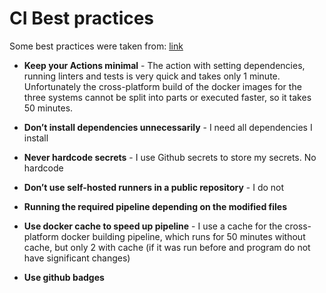 # CI Best practices

Some best practices were taken from: [link](https://www.datree.io/resources/github-actions-best-practices)

* **Keep your Actions minimal** - The action with setting dependencies, running linters and tests is very quick and takes only 1 minute. Unfortunately the cross-platform build of the docker images for the three systems cannot be split into parts or executed faster, so it takes 50 minutes.
* **Don’t install dependencies unnecessarily** - I need all dependencies I install
* **Never hardcode secrets** - I use Github secrets to store my secrets. No hardcode
* **Don’t use self-hosted runners in a public repository** - I do not
* **Running the required pipeline depending on the modified files**
* **Use docker cache to speed up pipeline** - I use a cache for the cross-platform docker building pipeline, which runs for 50 minutes without cache, but only 2 with cache (if it was run before and program do not have significant changes)

* **Use github badges**